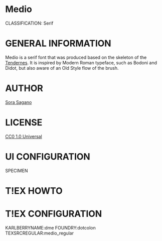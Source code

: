 Medio
=====
CLASSIFICATION: Serif

GENERAL INFORMATION
===================
Medio is a serif font that was produced based on the skeleton of the 
[Tendernes](http://dotcolon.net/font/tenderness/).
It is inspired by Modern Roman typeface, such as Bodoni and Didot, 
but also aware of an Old Style flow of the brush.

AUTHOR
======
[Sora Sagano](http://dotcolon.net/)

LICENSE
=======
[CC0 1.0 Universal](http://creativecommons.org/publicdomain/zero/1.0/)

UI CONFIGURATION
================
SPECIMEN


T!EX HOWTO
=========

T!EX CONFIGURATION
=================
KARLBERRYNAME:dme
FOUNDRY:dotcolon
TEXSRCREGULAR:medio_regular


